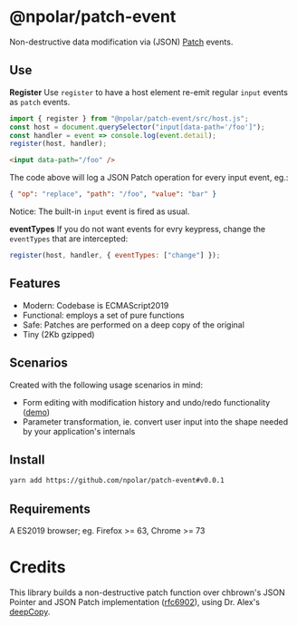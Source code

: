 # @npolar/patch-event

Non-destructive data modification via (JSON) [Patch](https://tools.ietf.org/html/rfc6902) events.

## Use

**Register**
Use `register` to have a host element re-emit regular `input` events as `patch` events.

```js
import { register } from "@npolar/patch-event/src/host.js";
const host = document.querySelector("input[data-path='/foo']");
const handler = event => console.log(event.detail);
register(host, handler);
```

```html
<input data-path="/foo" />
```

The code above will log a JSON Patch operation for every input event, eg.:

```json
{ "op": "replace", "path": "/foo", "value": "bar" }
```

Notice: The built-in `input` event is fired as usual.

**eventTypes**
If you do not want events for evry keypress, change the `eventTypes` that are intercepted:

```js
register(host, handler, { eventTypes: ["change"] });
```

## Features

- Modern: Codebase is ECMAScript2019
- Functional: employs a set of pure functions
- Safe: Patches are performed on a deep copy of the original
- Tiny (2Kb gzipped)

## Scenarios

Created with the following usage scenarios in mind:

- Form editing with modification history and undo/redo functionality ([demo](https://patch-event.npolar.now.sh/demo/undo-redo.html))
- Parameter transformation, ie. convert user input into the shape needed by your application's internals

## Install

```sh
yarn add https://github.com/npolar/patch-event#v0.0.1
```

## Requirements

A ES2019 browser; eg. Firefox >= 63, Chrome >= 73

# Credits

This library builds a non-destructive patch function over chbrown's JSON Pointer and JSON Patch implementation ([rfc6902](https://github.com/chbrown/rfc6902)), using Dr. Alex's [deepCopy](https://2ality.com/2019/10/shared-mutable-state.html).
